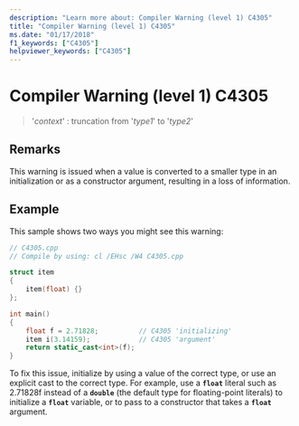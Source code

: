 ```yaml
---
description: "Learn more about: Compiler Warning (level 1) C4305"
title: "Compiler Warning (level 1) C4305"
ms.date: "01/17/2018"
f1_keywords: ["C4305"]
helpviewer_keywords: ["C4305"]
---
```

# Compiler Warning (level 1) C4305

> '*context*' : truncation from '*type1*' to '*type2*'

## Remarks

This warning is issued when a value is converted to a smaller type in an initialization or as a constructor argument, resulting in a loss of information.

## Example

This sample shows two ways you might see this warning:

```cpp
// C4305.cpp
// Compile by using: cl /EHsc /W4 C4305.cpp

struct item
{
    item(float) {}
};

int main()
{
    float f = 2.71828;          // C4305 'initializing'
    item i(3.14159);            // C4305 'argument'
    return static_cast<int>(f);
}
```

To fix this issue, initialize by using a value of the correct type, or use an explicit cast to the correct type. For example, use a **`float`** literal such as 2.71828f instead of a **`double`** (the default type for floating-point literals) to initialize a **`float`** variable, or to pass to a constructor that takes a **`float`** argument.
